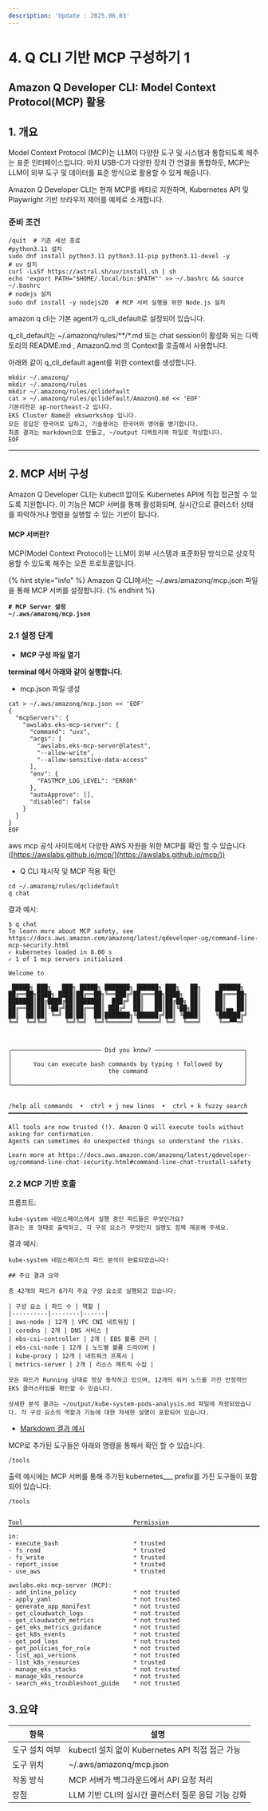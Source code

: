 ```yaml
---
description: 'Update : 2025.06.03'
---
```


# 4. Q CLI 기반 MCP 구성하기 1

## Amazon Q Developer CLI: Model Context Protocol(MCP) 활용

## 1. 개요

Model Context Protocol (MCP)는 LLM이 다양한 도구 및 시스템과 통합되도록 해주는 표준 인터페이스입니다. 마치 USB-C가 다양한 장치 간 연결을 통합하듯, MCP는 LLM이 외부 도구 및 데이터를 표준 방식으로 활용할 수 있게 해줍니다.

Amazon Q Developer CLI는 현재 MCP를 베타로 지원하며, Kubernetes API 및 Playwright 기반 브라우저 제어를 예제로 소개합니다.

### 준비 조건

```
/quit  # 기존 세션 종료
#python3.11 설치
sudo dnf install python3.11 python3.11-pip python3.11-devel -y
# uv 설치
curl -LsSf https://astral.sh/uv/install.sh | sh
echo 'export PATH="$HOME/.local/bin:$PATH"' >> ~/.bashrc && source ~/.bashrc
# nodejs 설치
sudo dnf install -y nodejs20  # MCP 서버 실행을 위한 Node.js 설치

```



amazon q cli는 기본 agent가 q\_cli\_default로 설정되어 있습니다.

q\_cli\_default는 \~/.amazonq/rules/\*\*/\*.md 또는 chat session이 활성화 되는 디렉토리의 README.md , AmazonQ.md 의 Context를 호출해서 사용합니다.

아래와 같이 q\_cli\_default  agent를 위한 context를 생성합니다.

```
mkdir ~/.amazonq/
mkdir ~/.amazonq/rules
mkdir ~/.amazonq/rules/qclidefault
cat > ~/.amazonq/rules/qclidefault/AmazonQ.md << 'EOF'
기본리전은 ap-northeast-2 입니다.
EKS Cluster Name은 eksworkshop 입니다.
모든 응답은 한국어로 답하고, 기술용어는 한국어와 영어를 병기합니다.
최종 결과는 markdown으로 만들고, ~/output 디렉토리에 파일로 작성합니다.
EOF

```



***

## 2. MCP 서버 구성

Amazon Q Developer CLI는 kubectl 없이도 Kubernetes API에 직접 접근할 수 있도록 지원합니다. 이 기능은 MCP 서버를 통해 활성화되며, 실시간으로 클러스터 상태를 파악하거나 명령을 실행할 수 있는 기반이 됩니다.

#### &#x20;MCP 서버란?

MCP(Model Context Protocol)는 LLM이 외부 시스템과 표준화된 방식으로 상호작용할 수 있도록 해주는 오픈 프로토콜입니다. &#x20;

{% hint style="info" %}
Amazon Q CLI에서는 \~/.aws/amazonq/mcp.json 파일을 통해 MCP 서버를 설정합니다.
{% endhint %}

<pre><code><strong># MCP Server 설정
</strong><strong>~/.aws/amazonq/mcp.json 
</strong></code></pre>

### 2.1 설정 단계

* **MCP 구성 파일 열기**

**terminal 에서 아래와 같이 실행합니다.**

* mcp.json 파일 생성

```
cat > ~/.aws/amazonq/mcp.json << 'EOF'
{
  "mcpServers": {
    "awslabs.eks-mcp-server": {
      "command": "uvx",
      "args": [
        "awslabs.eks-mcp-server@latest",
        "--allow-write",
        "--allow-sensitive-data-access"
      ],
      "env": {
        "FASTMCP_LOG_LEVEL": "ERROR"
      },
      "autoApprove": [],
      "disabled": false
    }
  }
}
EOF
```

aws mcp 공식 사이트에서 다양한 AWS 자원을 위한 MCP를 확인 할 수 있습니다. ([https://awslabs.github.io/mcp/](https://awslabs.github.io/mcp/))

* Q CLI 재시작 및 MCP 적용 확인

```
cd ~/.amazonq/rules/qclidefault
q chat

```

결과 예시:

```
$ q chat
To learn more about MCP safety, see https://docs.aws.amazon.com/amazonq/latest/qdeveloper-ug/command-line-mcp-security.html
✓ kubernetes loaded in 8.00 s
✓ 1 of 1 mcp servers initialized

Welcome to 

 █████╗ ███╗   ███╗ █████╗ ███████╗ ██████╗ ███╗   ██╗     ██████╗ 
██╔══██╗████╗ ████║██╔══██╗╚══███╔╝██╔═══██╗████╗  ██║    ██╔═══██╗
███████║██╔████╔██║███████║  ███╔╝ ██║   ██║██╔██╗ ██║    ██║   ██║
██╔══██║██║╚██╔╝██║██╔══██║ ███╔╝  ██║   ██║██║╚██╗██║    ██║▄▄ ██║
██║  ██║██║ ╚═╝ ██║██║  ██║███████╗╚██████╔╝██║ ╚████║    ╚██████╔╝
╚═╝  ╚═╝╚═╝     ╚═╝╚═╝  ╚═╝╚══════╝ ╚═════╝ ╚═╝  ╚═══╝     ╚══▀▀═╝ 
                                                        


╭───────────────────────── Did you know? ─────────────────────────╮
│                                                                 │
│      You can execute bash commands by typing ! followed by      │
│                           the command                           │
│                                                                 │
╰─────────────────────────────────────────────────────────────────╯


/help all commands  •  ctrl + j new lines  •  ctrl + k fuzzy search
━━━━━━━━━━━━━━━━━━━━━━━━━━━━━━━━━━━━━━━━━━━━━━━━━━━━━━━━━━━━━━━━━━━

All tools are now trusted (!). Amazon Q will execute tools without asking for confirmation.
Agents can sometimes do unexpected things so understand the risks.

Learn more at https://docs.aws.amazon.com/amazonq/latest/qdeveloper-ug/command-line-chat-security.html#command-line-chat-trustall-safety

```

### 2.2 MCP 기반 호출

프롬프트:

```
kube-system 네임스페이스에서 실행 중인 파드들은 무엇인가요?
결과는 표 형태로 출력하고, 각 구성 요소가 무엇인지 설명도 함께 제공해 주세요.

```

결과 예시:

```
kube-system 네임스페이스의 파드 분석이 완료되었습니다! 

## 주요 결과 요약

총 42개의 파드가 6가지 주요 구성 요소로 실행되고 있습니다:

| 구성 요소 | 파드 수 | 역할 |
|----------|--------|------|
| aws-node | 12개 | VPC CNI 네트워킹 |
| coredns | 2개 | DNS 서비스 |
| ebs-csi-controller | 2개 | EBS 볼륨 관리 |
| ebs-csi-node | 12개 | 노드별 볼륨 드라이버 |
| kube-proxy | 12개 | 네트워크 프록시 |
| metrics-server | 2개 | 리소스 메트릭 수집 |

모든 파드가 Running 상태로 정상 동작하고 있으며, 12개의 워커 노드를 가진 안정적인 EKS 클러스터임을 확인할 수 있습니다.

상세한 분석 결과는 ~/output/kube-system-pods-analysis.md 파일에 저장되었습니다. 각 구성 요소의 역할과 기능에 대한 자세한 설명이 포함되어 있습니다.
```

* [Markdown 결과 예시](https://www.notion.so/whchoi98/kube-system-pods-analysis-24704ef7e60e80aab038c109436bbd35?source=copy_link)

MCP로 추가된 도구들은 아래와 명령을 통해서 확인 할 수 있습니다.

```
/tools
```

출력 예시에는 MCP 서버를 통해 추가된 kubernetes\_\_\_ prefix를 가진 도구들이 포함되어 있습니다:

```
/tools


Tool                               Permission
▔▔▔▔▔▔▔▔▔▔▔▔▔▔▔▔▔▔▔▔▔▔▔▔▔▔▔▔▔▔▔▔▔▔▔▔▔▔▔▔▔▔▔▔▔▔▔▔▔▔▔▔▔▔▔▔▔▔▔▔▔▔▔▔▔▔▔▔▔▔▔▔▔▔▔▔▔▔▔▔▔▔▔▔▔▔▔▔▔▔▔▔▔▔▔▔▔▔▔▔▔▔▔▔▔▔▔▔▔▔▔▔▔▔▔▔▔▔▔▔▔▔▔▔▔▔▔▔▔▔▔▔▔▔▔▔▔▔▔▔▔▔▔▔▔▔▔▔▔▔▔▔▔▔▔▔▔▔▔▔▔▔▔▔▔▔▔▔▔▔▔▔▔▔▔▔▔▔▔▔▔▔▔▔▔▔▔▔▔▔▔▔▔▔▔▔▔▔▔▔▔▔▔▔▔▔▔▔▔▔▔▔▔▔▔▔▔▔▔▔▔▔▔▔▔▔▔▔▔▔▔▔▔▔▔▔▔▔▔▔▔▔▔▔▔▔▔▔▔▔▔▔▔▔▔▔▔▔▔▔▔▔▔▔▔▔▔▔▔▔▔▔▔▔▔▔▔▔▔▔▔▔▔▔▔▔▔▔▔▔▔▔▔▔▔▔▔▔▔▔▔▔▔▔▔▔▔▔▔▔▔Built-in:
- execute_bash                     * trusted
- fs_read                          * trusted
- fs_write                         * trusted
- report_issue                     * trusted
- use_aws                          * trusted

awslabs.eks-mcp-server (MCP):
- add_inline_policy                * not trusted
- apply_yaml                       * not trusted
- generate_app_manifest            * not trusted
- get_cloudwatch_logs              * not trusted
- get_cloudwatch_metrics           * not trusted
- get_eks_metrics_guidance         * not trusted
- get_k8s_events                   * not trusted
- get_pod_logs                     * not trusted
- get_policies_for_role            * not trusted
- list_api_versions                * not trusted
- list_k8s_resources               * trusted
- manage_eks_stacks                * not trusted
- manage_k8s_resource              * not trusted
- search_eks_troubleshoot_guide    * not trusted
```



## 3.요약

| 항목       | 설명                                    |
| -------- | ------------------------------------- |
| 도구 설치 여부 | kubectl 설치 없이 Kubernetes API 직접 접근 가능 |
| 도구 위치    | \~/.aws/amazonq/mcp.json              |
| 작동 방식    | MCP 서버가 백그라운드에서 API 요청 처리             |
| 장점       | LLM 기반 CLI의 실시간 클러스터 질문 응답 기능 강화      |

